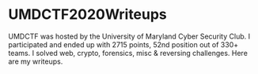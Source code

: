 # UMDCTF2020Writeups
UMDCTF was hosted by the University of Maryland Cyber Security Club. I participated and ended up with 2715 points, 52nd position out of 330+ teams. I solved web, crypto, forensics, misc & reversing challenges. Here are my writeups.
